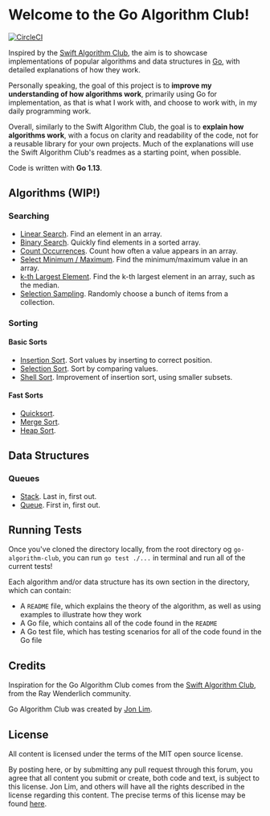 # Welcome to the Go Algorithm Club!

[![CircleCI](https://circleci.com/gh/JonLim/go-algorithm-club.svg?style=svg)](https://circleci.com/gh/JonLim/go-algorithm-club)

Inspired by the [Swift Algorithm Club](https://github.com/raywenderlich/swift-algorithm-club), the aim is to showcase implementations of popular algorithms and data structures in [Go](https://golang.org/), with detailed explanations of how they work.

Personally speaking, the goal of this project is to **improve my understanding of how algorithms work**, primarily using Go for implementation, as that is what I work with, and choose to work with, in my daily programming work.

Overall, similarly to the Swift Algorithm Club, the goal is to **explain how algorithms work**, with a focus on clarity and readability of the code, not for a reusable library for your own projects. Much of the explanations will use the Swift Algorithm Club's readmes as a starting point, when possible.

Code is written with **Go 1.13**.

## Algorithms (WIP!)

### Searching

- [Linear Search](Algorithms/Searching/Linear-Search/). Find an element in an array.
- [Binary Search](Algorithms/Searching/Binary-Search/). Quickly find elements in a sorted array.
- [Count Occurrences](Algorithms/Searching/Count-Occurrences/). Count how often a value appears in an array.
- [Select Minimum / Maximum](Algorithms/Searching/Select-Minimum-Maximum/). Find the minimum/maximum value in an array.
- [k-th Largest Element](Algorithms/Searching/Kth-Largest-Element/). Find the k-th largest element in an array, such as the median.
- [Selection Sampling](Algorithms/Searching/Selection-Sampling/). Randomly choose a bunch of items from a collection.

### Sorting

#### Basic Sorts

- [Insertion Sort](Algorithms/Sorting/Insertion-Sort/). Sort values by inserting to correct position.
- [Selection Sort](Algorithms/Sorting/Selection-Sort/). Sort by comparing values.
- [Shell Sort](Algorithms/Sorting/Shell-Sort). Improvement of insertion sort, using smaller subsets.

#### Fast Sorts

- [Quicksort](Algorithms/Sorting/Quicksort/).
- [Merge Sort](Algorithms/Sorting/Merge-Sort/).
- [Heap Sort]().

## Data Structures

### Queues

- [Stack](Data-Structures/Queues/Stack/). Last in, first out.
- [Queue](Data-Structures/Queues/Queue/). First in, first out.

## Running Tests

Once you've cloned the directory locally, from the root directory og `go-algorithm-club`, you can run `go test ./...` in terminal and run all of the current tests!

Each algorithm and/or data structure has its own section in the directory, which can contain:

- A `README` file, which explains the theory of the algorithm, as well as using examples to illustrate how they work
- A Go file, which contains all of the code found in the `README`
- A Go test file, which has testing scenarios for all of the code found in the Go file

## Credits

Inspiration for the Go Algorithm Club comes from the [Swift Algorithm Club](https://github.com/raywenderlich/swift-algorithm-club), from the Ray Wenderlich community.

Go Algorithm Club was created by [Jon Lim](https://jonlim.ca/).

## License

All content is licensed under the terms of the MIT open source license.

By posting here, or by submitting any pull request through this forum, you agree that all content you submit or create, both code and text, is subject to this license. Jon Lim, and others will have all the rights described in the license regarding this content.  The precise terms of this license may be found [here](https://github.com/JonLim/go-algorithm-club/blob/master/LICENSE).

